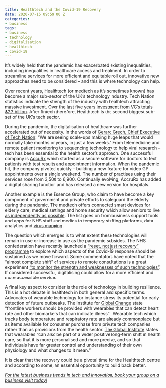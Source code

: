 ```yaml
---
title: Healthtech and the Covid-19 Recovery
date: 2020-07-15 09:59:00 Z
categories:
- business
tags:
- business
- technology
- digitalisation
- healthtech
- covid-19
---
```


It’s widely held that the pandemic has exacerbated existing inequalities, including inequalities in healthcare access and treatment. In order to streamline services for more efficient and equitable roll out, innovative new approaches need to be considered – and this is where technology can help.

Over recent years, Healthtech (or medtech as it’s sometimes known) has become a major sub-sector of the UK’s technology industry. Tech Nation statistics indicate the strength of the industry with healhtech attracting massive investment. Over the last five years [investment from VC’s totals $7.7 billion](https://www.mobihealthnews.com/news/europe/uk-health-tech-companies-take-centre-stage-covid-19-crisis-response). After fintech therefore, Healthtech is the second biggest sub-set of the UK’s tech sector.

During the pandemic, the digitalisation of healthcare was further accelerated out of necessity.  In the words of [Gerard Grech, Chief Executive of Tech Nation](https://www.healthtechdigital.com/uk-healthtech-startups-rally-to-coronavirus-crisis/): “We are seeing scale-ups making huge leaps that would normally take months or years, in just a few weeks.”  From telemedicine and remote patient monitoring to sequencing technology to help viral research – tech has been essential to the health sector’s approach. One successful company is [AccuRx](https://www.standard.co.uk/tech/healthtech-apps-covid-19-nhs-support-a4423261.html) which started as a secure software for doctors to text patients with test results and appointment information. When the pandemic hit, the company pivoted quickly – building a new feature for video GP appointments over a single weekend. The number of practises using their services rose from 3,500 to 6,900. Continually evolving, AccruRx has added a digital sharing function and has released a new version for hospitals.

Another example is the Essence Group, who claim to have become a key component of government and private efforts to safeguard the elderly during the pandemic. The medtech offers connected smart devices for elderly care, medical settings and home security which allow seniors to live [as independently as possible](https://www.med-technews.com/features/why-digital-healthtech-is-more-important-than-ever/). The list goes on from business support tools and apps for NHS staff and medics to temporary staffing platforms, data analytics and [virus mapping](https://www.mobihealthnews.com/news/europe/uk-health-tech-companies-take-centre-stage-covid-19-crisis-response). 

The question which emerges is to what extent these technologies will remain in use or increase in use as the pandemic subsides. The NHS confederation have recently launched a [“reset, not just recovery” programme](https://www.med-technews.com/news/advisory-board-calls-for-plan-to-sustain-covid-19-healthtech/) to explore which aspects of the Covid-19 response should be sustained as we move forward. Some commentators have noted that the “almost complete shift” of services to remote consultations is a great experiment [“to monitor the strength and weaknesses of such technologies”](https://www.newstatesman.com/spotlight/coronavirus/2020/03/covid-19-transforming-health-tech-what-really-works). If considered successful, digitalising could allow for a more efficient and more accessible service.

A final key aspect to consider is the role of technology in building resilience. This is a hot debate in healthtech in both general and specific terms. Advocates of wearable technology for instance stress its potential for early detection of future outbreaks. The Institute for [Global Change](https://institute.global/policy/wearables-covid-19-and-health-tech-revolution) state “frontline workers should be provided with wearables that can detect heart rate and other biomarkers that can indicate illness” . Wearable tech which tracks body temperature and respiratory rate are already commonplace but as items available for consumer purchase from private tech companies rather than as provisions from the health sector. [The Global Institute](https://institute.global/policy/wearables-covid-19-and-health-tech-revolution) states that wearables “can also be part of a wider positive long-term shift in health care, so that it is more personalised and more precise, and so that individuals have far greater control and understanding of their own physiology and what changes to it mean.” 

It is clear that the recovery could be a pivotal time for the Healthtech centre and according to some, an essential opportunity to build back better.

[*For the latest business trends in tech and innovation, book your group on a business visit today!*](https://www.insiderlondon.com/london/company-visits/)

